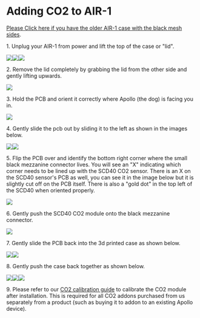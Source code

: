 # Adding CO2 to AIR-1

[Please Click here if you have the older AIR-1 case with the black mesh sides](https://wiki.apolloautomation.com/products/air1/addons/adding-co2-to-air-1-mesh-case-design/ "Wiki for old air-1 case design with mesh sides").

1\. Unplug your AIR-1 from power and lift the top of the case or "lid".

![](../../../assets/air-1-add-co2-pic-1.jpg)![](../../../assets/air-1-add-co2-pic-2.jpg)![](../../../assets/air-1-add-co2-pic-3.jpg)

2\. Remove the lid completely by grabbing the lid from the other side and gently lifting upwards.

![](../../../assets/air-1-add-co2-pic-4.jpg)

3\. Hold the PCB and orient it correctly where Apollo (the dog) is facing you in.

![](../../../assets/air-1-add-co2-pic-5.jpg)

4\. Gently slide the pcb out by sliding it to the left as shown in the images below.

![](../../../assets/air-1-add-co2-pic-6.jpg)![](../../../assets/air-1-add-co2-pic-7.jpg)

5\. Flip the PCB over and identify the bottom right corner where the small black mezzanine connector lives. You will see an "X" indicating which corner needs to be lined up with the SCD40 CO2 sensor. There is an X on the SCD40 sensor's PCB as well, you can see it in the image below but it is slightly cut off on the PCB itself. There is also a "gold dot" in the top left of the SCD40 when oriented properly.

![](../../../assets/air-1-add-co2-pic-8.jpg)

6\. Gently push the SCD40 CO2 module onto the black mezzanine connector.

![](../../../assets/air-1-add-co2-pic-9-1.jpg)

7\. Gently slide the PCB back into the 3d printed case as shown below.

![](../../../assets/air-1-add-co2-pic-10.jpg)![](../../../assets/air-1-add-co2-pic-11.jpg)

8\. Gently push the case back together as shown below.

![](../../../assets/air-1-add-co2-pic-12.jpg)![](../../../assets/air-1-add-co2-pic-13.jpg)![](../../../assets/air-1-add-co2-pic-14.jpg)

9\. Please refer to our [CO2 calibration guide](https://wiki.apolloautomation.com/products/general/calibrating-and-updating/co2-calibration/ "CO2 Calibration") to calibrate the CO2 module after installation. This is required for all CO2 addons purchased from us separately from a product (such as buying it to addon to an existing Apollo device).